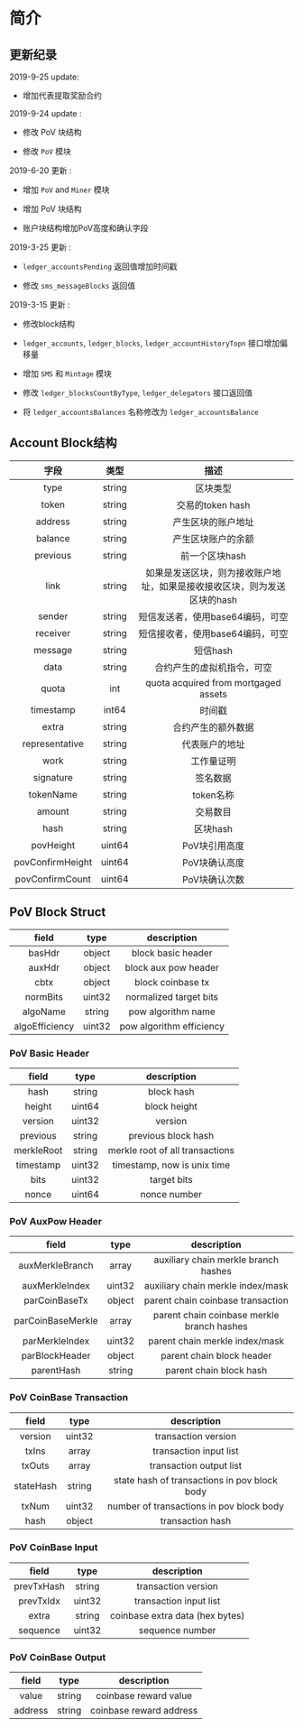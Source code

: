 # 简介

##  更新纪录

2019-9-25 update:

- 增加代表提取奖励合约

2019-9-24 update :

- 修改 PoV 块结构

- 修改 `PoV` 模块 

2019-6-20 更新 :

- 增加 `PoV` and `Miner` 模块 

- 增加 PoV 块结构

- 账户块结构增加PoV高度和确认字段


2019-3-25 更新 :

-  `ledger_accountsPending` 返回值增加时间戳

- 修改 `sms_messageBlocks` 返回值


2019-3-15 更新 :

- 修改block结构

- `ledger_accounts`, `ledger_blocks`, `ledger_accountHistoryTopn` 接口增加偏移量

- 增加 `SMS` 和 `Mintage` 模块

- 修改 `ledger_blocksCountByType`, `ledger_delegators` 接口返回值

- 将 `ledger_accountsBalances` 名称修改为 `ledger_accountsBalance` 

  

##  Account Block结构

|     字段      |  类型  |                           描述                           |
| :------------: | :----: | :----------------------------------------------------------: |
|      type      | string |                            区块类型                        |
|     token      | string |                交易的token hash                |
|    address     | string |                 产生区块的账户地址                 |
|    balance     | string |                   产生区块账户的余额                    |
|    previous    | string |                     前一个区块hash                      |
|      link      | string |  如果是发送区块，则为接收账户地址，如果是接收接收区块，则为发送区块的hash |
|     sender     | string |          短信发送者，使用base64编码，可空    |
|    receiver    | string |     短信接收者，使用base64编码，可空         |
|    message     | string |             短信hash                        |
|      data      | string |       合约产生的虚拟机指令，可空       |
|     quota      |  int   |             quota acquired from mortgaged assets             |
|   timestamp    | int64  |            时间戳                  |
|     extra      | string |            合约产生的额外数据                     |
| representative | string |               代表账户的地址                       |
|      work      | string |                工作量证明                     |
|   signature    | string |                  签名数据                                   |
|   tokenName    | string |                          token名称                          |
|     amount     | string |              交易数目                    |
|      hash      | string |                    区块hash                 |
|   povHeight    | uint64 |                  PoV块引用高度                  |
|povConfirmHeight| uint64 |                   PoV块确认高度                 |
|povConfirmCount | uint64 |                   PoV块确认次数                        |

##  PoV Block Struct
|     field      |  type  |                           description                        |
| :------------: | :----: | :----------------------------------------------------------: |
| basHdr         | object | block basic header                                           |
| auxHdr         | object | block aux pow header                                         |
| cbtx           | object | block coinbase tx                                            |
| normBits       | uint32 | normalized target bits                                       |
| algoName       | string | pow algorithm name                                           |
| algoEfficiency | uint32 | pow algorithm efficiency                                     |

### PoV Basic Header
|     field      |  type  |                           description                        |
| :------------: | :----: | :----------------------------------------------------------: |
| hash           | string | block hash                                                   |
| height         | uint64 | block height                                                 |
| version        | uint32 | version                                                      |
| previous       | string | previous block hash                                          |
| merkleRoot     | string | merkle root of all transactions                              |
| timestamp      | uint32 | timestamp, now is unix time                                  |
| bits           | uint32 | target bits                                                  |
| nonce          | uint64 | nonce number                                                 |

### PoV AuxPow Header
|     field      |  type  |                           description                        |
| :------------: | :----: | :----------------------------------------------------------: |
| auxMerkleBranch| array  | auxiliary chain merkle branch hashes                         |
| auxMerkleIndex | uint32 | auxiliary chain merkle index/mask                            |
| parCoinBaseTx  | object | parent chain coinbase transaction                            |
|parCoinBaseMerkle| array | parent chain coinbase merkle branch hashes                   |
| parMerkleIndex | uint32 | parent chain merkle index/mask                               |
| parBlockHeader | object | parent chain block header                                    |
| parentHash     | string | parent chain block hash                                      |

### PoV CoinBase Transaction
|     field      |  type  |                           description                        |
| :------------: | :----: | :----------------------------------------------------------: |
| version        | uint32 | transaction version                                          |
| txIns          | array  | transaction input list                                       |
| txOuts         | array  | transaction output list                                      |
| stateHash      | string | state hash of transactions in pov block body                 |
| txNum          | uint32 | number of transactions in pov block body                     |
| hash           | object | transaction hash                                             |

### PoV CoinBase Input
|     field      |  type  |                           description                        |
| :------------: | :----: | :----------------------------------------------------------: |
| prevTxHash     | string | transaction version                                          |
| prevTxIdx      | uint32 | transaction input list                                       |
| extra          | string | coinbase extra data (hex bytes)                              |
| sequence       | uint32 | sequence number                                              |

### PoV CoinBase Output
|     field      |  type  |                           description                        |
| :------------: | :----: | :----------------------------------------------------------: |
| value          | string | coinbase reward value                                        |
| address        | string | coinbase reward address                                      |
